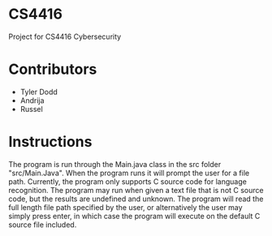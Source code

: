 # CS4416
Project for CS4416 Cybersecurity

# Contributors
* Tyler Dodd
* Andrija
* Russel

# Instructions
The program is run through the Main.java class in the src folder "src/Main.Java". When the program runs it will prompt the user for a file path. Currently, the program only supports C source code for language recognition. The program may run when given a text file that is not C source code, but the results are undefined and unknown. The program will read the full length file path specified by the user, or alternatively the user may simply press enter, in which case the program will execute on the default C source file included. 
